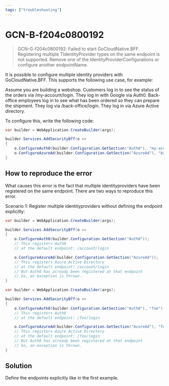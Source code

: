 ```yaml
---
tags: ["troubleshooting"]
---
```


# GCN-B-f204c0800192

> GCN-G-f204c0800192: Failed to start GoCloudNative.BFF. Registering multiple TIdentityProvider types on the same endpoint is not supported. Remove one of the IdentityProviderConfigurations or configure another endpointName.

It is possible to configure multiple identity providers with GoCloudNative.BFF. This supports the following use case, for example:

Assume you are building a webshop. Customers log in to see the status of the orders via /my-account/login. They log in with Google via Auth0. Back-office employees log in to see what has been ordered so they can prepare the shipment. They log via /back-office/login. They log in via Azure Active directory.

To configure this, write the following code:

```csharp
var builder = WebApplication.CreateBuilder(args);

builder.Services.AddSecurityBff(o =>
{
    o.ConfigureAuth0(builder.Configuration.GetSection("Auth0"), "my-account");
    o.ConfigureAzureAd(builder.Configuration.GetSection("AzureAd"), "back-office");
}
```

## How to reproduce the error

What causes this error is the fact that multiple identityproviders have been registered on the same endpoint. There are two ways to reproduce this error. 

Scenario 1: Register multiple identityproviders without defining the endpoint explicitly:

```csharp
var builder = WebApplication.CreateBuilder(args);

builder.Services.AddSecurityBff(o =>
{
    o.ConfigureAuth0(builder.Configuration.GetSection("Auth0"));
    // This registers Auth0 
    // at the default endpoint: /account/login

    o.ConfigureAzureAd(builder.Configuration.GetSection("AzureAd"));
    // This registers Azure Active Directory 
    // at the default endpoint: /account/login
    // But Auth0 has already been registered at that endpoint
    // So, an exception is thrown.
}
```

```csharp
var builder = WebApplication.CreateBuilder(args);

builder.Services.AddSecurityBff(o =>
{
    o.ConfigureAuth0(builder.Configuration.GetSection("Auth0"), "foo");
    // This registers Auth0 
    // at the default endpoint: /foo/login

    o.ConfigureAzureAd(builder.Configuration.GetSection("AzureAd"), "foo");
    // This registers Azure Active Directory 
    // at the default endpoint: /foo/login
    // But Auth0 has already been registered at that endpoint
    // So, an exception is thrown.
}
```

## Solution

Define the endpoints explicitly like in the first example.